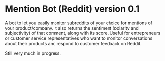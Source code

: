 # Mention Bot (Reddit) version 0.1
A bot to let you easily monitor subreddits of your choice for mentions of your product/company. It also returns the sentiment (polarity and subjectivity) of that comment, along with its score. Useful for entrepreneurs or customer service representatives who want to monitor conversations about their products and respond to customer feedback on Reddit.

Still very much in progress.
